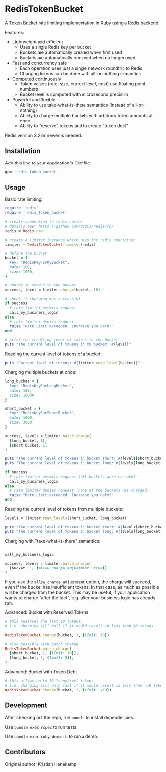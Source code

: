 # RedisTokenBucket

A [Token Bucket](https://en.wikipedia.org/wiki/Token_bucket) rate limiting implementation in Ruby using a Redis backend.

Features:
* Lightweight and efficient
  * Uses a single Redis key per bucket
  * Buckets are automatically created when first used
  * Buckets are automatically removed when no longer used
* Fast and concurrency safe
  * Each operation uses just a single network roundtrip to Redis
  * Charging tokens can be done with all-or-nothing semantics
* Computed continuously
  * Token values (rate, size, current level, cost) use floating point numbers
  * Bucket level is computed with microsecond precision
* Powerful and flexible
  * Ability to use take-what-is-there semantics (instead of all-or-nothing)
  * Ability to charge multiple buckets with arbitrary token amounts at once
  * Ability to "reserve" tokens and to create "token debt"

Redis version 3.2 or newer is needed.

## Installation

Add this line to your application's Gemfile:

```ruby
gem 'redis_token_bucket'
```

## Usage

Basic rate limiting:

```ruby
require 'redis'
require 'redis_token_bucket'

# create connection to redis server
# details see: https://github.com/redis/redis-rb/
redis = Redis.new

# create a limiter instance which uses the redis connection
limiter = RedisTokenBucket.limiter(redis)

# define the bucket
bucket = {
  key: "RedisKeyForMyBucket",
  rate: 100,
  size: 1000,
}

# charge 10 tokens to the bucket
success, level = limiter.charge(bucket, 10)

# check if charging was successful
if success
  # rate limiter permits request
  call_my_business_logic
else
  # rate limiter denies request
  raise "Rate Limit exceeded. Increase you calm!"
end

# print the resulting level of tokens in the bucket
puts "The current level of tokens in my bucket: #{level}"

```

Reading the current level of tokens of a bucket:

```ruby
puts "Current level of tokens: #{limiter.read_level(bucket)}"
```

Charging multiple buckets at once:

```ruby
long_bucket = {
  key: "RedisKeyForLongBucket",
  rate: 100,
  size: 10000
}

short_bucket = {
  key: "RedisKeyForShortBucket",
  rate: 1000,
  size: 3000
}

success, levels = limiter.batch_charge(
  [long_bucket, 1],
  [short_bucket, 1]
)

puts "The current level of tokens in bucket short: #{levels[short_bucket[:key]]}"
puts "The current level of tokens in bucket long: #{levels[long_bucket[:key]]}"

if success
  # rate limiter permits request (all buckets were charged)
  call_my_business_logic
else
  # rate limiter denies request (none of the buckets was charged)
  raise "Rate Limit exceeded. Increase you calm!"
end
```

Reading the current level of tokens from multiple buckets:

```ruby
levels = limiter.read_levels(short_bucket, long_bucket)

puts "The current level of tokens in bucket short: #{levels[short_bucket[:key]]}"
puts "The current level of tokens in bucket long: #{levels[long_bucket[:key]]}"
```

Charging with "take-what-is-there" semantics:

```ruby

call_my_business_logic

success, levels = limiter.batch_charge(
  [bucket, 1, {allow_charge_adjustment: true}]
)
```

If you use the `allow_charge_adjustment` option, the charge will succeed, even if the bucket has insufficient tokens. In that case, as much as possible will be charged from the bucket. This may be useful, if your application wants to charge "after the fact", e.g. after your business logic has already run.

Advanced: Bucket with Reserved Tokens

```ruby
# this reserves the last 10 tokens,
# i.e. charging will fail if it would result in less than 10 tokens

RedisTokenBucket.charge(bucket, 1, {limit: 10})

# also possible with batch_charge
RedisTokenBucket.batch_charge(
  [short_bucket, 1, {limit: 10}],
  [long_bucket, 2, {limit: 5}],
)
```

Advanced: Bucket with Token Debt

```ruby
# this allows up to 10 "negative" tokens
# i.e. charging will only fail if it would result in less than -10 tokens
RedisTokenBucket.charge(bucket, 1, {limit: -10})
```

## Development

After checking out the repo, run `bundle` to install dependencies.

Use `bundle exec rspec` to run tests.

Use `bundle exec ruby demo.rb` to run a demo.

## Contributors

Original author: Kristian Hanekamp
